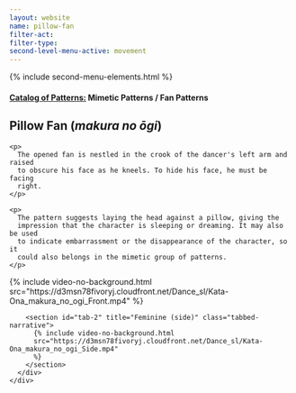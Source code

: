 ```yaml
---
layout: website
name: pillow-fan
filter-act:
filter-type:
second-level-menu-active: movement
---
```


{% include second-menu-elements.html %}

<main class="page-content">
  <div class="text-container">
    <h4>
      <a href="/movement/">Catalog of Patterns:</a> Mimetic Patterns / Fan
      Patterns
    </h4>
    <h2>Pillow Fan (<em>makura no ōgi</em>)</h2>

    <p>
      The opened fan is nestled in the crook of the dancer's left arm and raised
      to obscure his face as he kneels. To hide his face, he must be facing
      right.
    </p>

    <p>
      The pattern suggests laying the head against a pillow, giving the
      impression that the character is sleeping or dreaming. It may also be used
      to indicate embarrassment or the disappearance of the character, so it
      could also belongs in the mimetic group of patterns.
    </p>
  </div>

  <div class="tabs-container">
    <div class="tabs-container__links">
      <div class="wrapper">
        <div id="tabs"></div>
      </div>
    </div>
    <div class="tabs-container__content">
      <div class="wrapper">
        <section id="tab-1" title="Feminine (front)" class="tabbed-narrative">
          {% include video-no-background.html
          src="https://d3msn78fivoryj.cloudfront.net/Dance_sl/Kata-Ona_makura_no_ogi_Front.mp4"
          %}
        </section>

        <section id="tab-2" title="Feminine (side)" class="tabbed-narrative">
          {% include video-no-background.html
          src="https://d3msn78fivoryj.cloudfront.net/Dance_sl/Kata-Ona_makura_no_ogi_Side.mp4"
          %}
        </section>
      </div>
    </div>
  </div>
</main>
